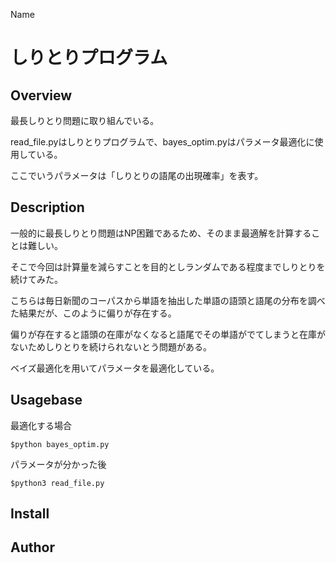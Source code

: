 Name

しりとりプログラム
====

## Overview

最長しりとり問題に取り組んでいる。

read_file.pyはしりとりプログラムで、bayes_optim.pyはパラメータ最適化に使用している。

ここでいうパラメータは「しりとりの語尾の出現確率」を表す。

## Description

一般的に最長しりとり問題はNP困難であるため、そのまま最適解を計算することは難しい。

そこで今回は計算量を減らすことを目的としランダムである程度までしりとりを続けてみた。

こちらは毎日新聞のコーパスから単語を抽出した単語の語頭と語尾の分布を調べた結果だが、このように偏りが存在する。

偏りが存在すると語頭の在庫がなくなると語尾でその単語がでてしまうと在庫がないためしりとりを続けられないとう問題がある。

ベイズ最適化を用いてパラメータを最適化している。



## Usagebase
最適化する場合
~~~
$python bayes_optim.py
~~~
パラメータが分かった後
~~~
$python3 read_file.py
~~~
## Install



## Author

[](https://github.com/NaotakaKawata)
